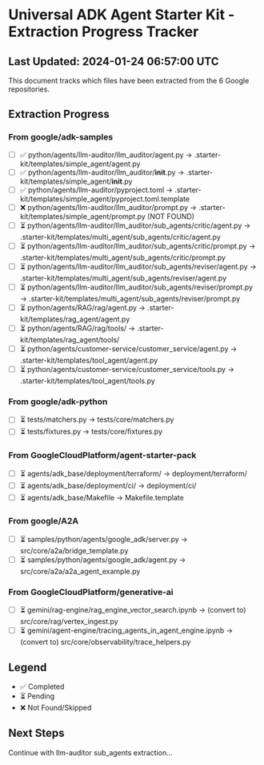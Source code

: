 # Universal ADK Agent Starter Kit - Extraction Progress Tracker
## Last Updated: 2024-01-24 06:57:00 UTC

This document tracks which files have been extracted from the 6 Google repositories.

## Extraction Progress

### From google/adk-samples
- [ ] ✅ python/agents/llm-auditor/llm_auditor/agent.py → .starter-kit/templates/simple_agent/agent.py
- [ ] ✅ python/agents/llm-auditor/llm_auditor/__init__.py → .starter-kit/templates/simple_agent/__init__.py
- [ ] ✅ python/agents/llm-auditor/pyproject.toml → .starter-kit/templates/simple_agent/pyproject.toml.template
- [ ] ❌ python/agents/llm-auditor/llm_auditor/prompt.py → .starter-kit/templates/simple_agent/prompt.py (NOT FOUND)
- [ ] ⏳ python/agents/llm-auditor/llm_auditor/sub_agents/critic/agent.py → .starter-kit/templates/multi_agent/sub_agents/critic/agent.py
- [ ] ⏳ python/agents/llm-auditor/llm_auditor/sub_agents/critic/prompt.py → .starter-kit/templates/multi_agent/sub_agents/critic/prompt.py
- [ ] ⏳ python/agents/llm-auditor/llm_auditor/sub_agents/reviser/agent.py → .starter-kit/templates/multi_agent/sub_agents/reviser/agent.py
- [ ] ⏳ python/agents/llm-auditor/llm_auditor/sub_agents/reviser/prompt.py → .starter-kit/templates/multi_agent/sub_agents/reviser/prompt.py
- [ ] ⏳ python/agents/RAG/rag/agent.py → .starter-kit/templates/rag_agent/agent.py
- [ ] ⏳ python/agents/RAG/rag/tools/ → .starter-kit/templates/rag_agent/tools/
- [ ] ⏳ python/agents/customer-service/customer_service/agent.py → .starter-kit/templates/tool_agent/agent.py
- [ ] ⏳ python/agents/customer-service/customer_service/tools.py → .starter-kit/templates/tool_agent/tools.py

### From google/adk-python
- [ ] ⏳ tests/matchers.py → tests/core/matchers.py
- [ ] ⏳ tests/fixtures.py → tests/core/fixtures.py

### From GoogleCloudPlatform/agent-starter-pack
- [ ] ⏳ agents/adk_base/deployment/terraform/ → deployment/terraform/
- [ ] ⏳ agents/adk_base/deployment/ci/ → deployment/ci/
- [ ] ⏳ agents/adk_base/Makefile → Makefile.template

### From google/A2A
- [ ] ⏳ samples/python/agents/google_adk/server.py → src/core/a2a/bridge_template.py
- [ ] ⏳ samples/python/agents/google_adk/agent.py → src/core/a2a/a2a_agent_example.py

### From GoogleCloudPlatform/generative-ai
- [ ] ⏳ gemini/rag-engine/rag_engine_vector_search.ipynb → (convert to) src/core/rag/vertex_ingest.py
- [ ] ⏳ gemini/agent-engine/tracing_agents_in_agent_engine.ipynb → (convert to) src/core/observability/trace_helpers.py

## Legend
- ✅ Completed
- ⏳ Pending
- ❌ Not Found/Skipped

## Next Steps
Continue with llm-auditor sub_agents extraction...
